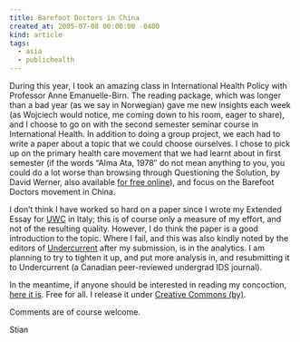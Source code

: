 ```yaml
---
title: Barefoot Doctors in China
created_at: 2005-07-08 00:00:00 -0400
kind: article
tags:
  - asia
  - publichealth
---
```


During this year, I took an amazing class in International Health Policy
with Professor Anne Emanuelle-Birn. The reading package, which was
longer than a bad year (as we say in Norwegian) gave me new insights
each week (as Wojciech would notice, me coming down to his room, eager
to share), and I choose to go on with the second semester seminar course
in International Health. In addition to doing a group project, we each
had to write a paper about a topic that we could choose ourselves. I
chose to pick up on the primary health care movement that we had learnt
about in first semester (if the words “Alma Ata, 1978″ do not mean
anything to you, you could do a lot worse than browsing through
Questioning the Solution, by David Werner, also available [for free
online](http://www.healthwrights.org/books/QTSonline.htm)), and focus on
the Barefoot Doctors movement in China.

I don’t think I have worked so hard on a paper since I wrote my Extended
Essay for [UWC](http://www.uwcad.it) in Italy; this is of course only a
measure of my effort, and not of the resulting quality. However, I do
think the paper is a good introduction to the topic. Where I fail, and
this was also kindly noted by the editors of
[Undercurrent](http://www.undercurrentjournal.ca) after my submission,
is in the analytics. I am planning to try to tighten it up, and put more
analysis in, and resubmitting it to Undercurrent (a Canadian
peer-reviewed undergrad IDS journal).

In the meantime, if anyone should be interested in reading my
concoction, [here it
is](http://reganmian.net/blog/files/Barefoot-Doctors-Stian.pdf). Free
for all. I release it under [Creative Commons
(by)](http://creativecommons.org/licenses/by/2.0/).

Comments are of course welcome.

Stian
